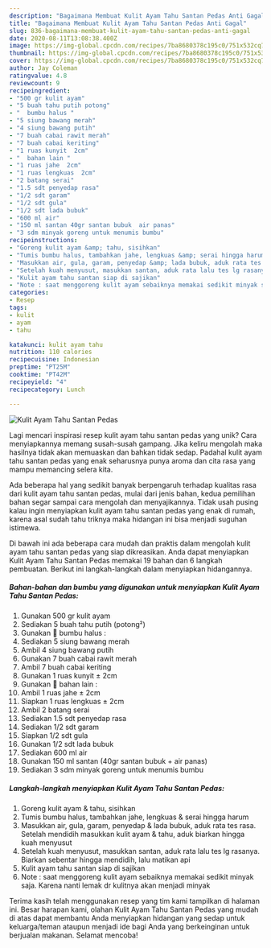 ```yaml
---
description: "Bagaimana Membuat Kulit Ayam Tahu Santan Pedas Anti Gagal"
title: "Bagaimana Membuat Kulit Ayam Tahu Santan Pedas Anti Gagal"
slug: 836-bagaimana-membuat-kulit-ayam-tahu-santan-pedas-anti-gagal
date: 2020-08-11T13:08:38.400Z
image: https://img-global.cpcdn.com/recipes/7ba8680378c195c0/751x532cq70/kulit-ayam-tahu-santan-pedas-foto-resep-utama.jpg
thumbnail: https://img-global.cpcdn.com/recipes/7ba8680378c195c0/751x532cq70/kulit-ayam-tahu-santan-pedas-foto-resep-utama.jpg
cover: https://img-global.cpcdn.com/recipes/7ba8680378c195c0/751x532cq70/kulit-ayam-tahu-santan-pedas-foto-resep-utama.jpg
author: Jay Coleman
ratingvalue: 4.8
reviewcount: 9
recipeingredient:
- "500 gr kulit ayam"
- "5 buah tahu putih potong"
- "  bumbu halus "
- "5 siung bawang merah"
- "4 siung bawang putih"
- "7 buah cabai rawit merah"
- "7 buah cabai keriting"
- "1 ruas kunyit  2cm"
- "  bahan lain "
- "1 ruas jahe  2cm"
- "1 ruas lengkuas  2cm"
- "2 batang serai"
- "1.5 sdt penyedap rasa"
- "1/2 sdt garam"
- "1/2 sdt gula"
- "1/2 sdt lada bubuk"
- "600 ml air"
- "150 ml santan 40gr santan bubuk  air panas"
- "3 sdm minyak goreng untuk menumis bumbu"
recipeinstructions:
- "Goreng kulit ayam &amp; tahu, sisihkan"
- "Tumis bumbu halus, tambahkan jahe, lengkuas &amp; serai hingga harum"
- "Masukkan air, gula, garam, penyedap &amp; lada bubuk, aduk rata tes rasa. Setelah mendidih masukkan kulit ayam &amp; tahu, aduk biarkan hingga kuah menyusut"
- "Setelah kuah menyusut, masukkan santan, aduk rata lalu tes lg rasanya. Biarkan sebentar hingga mendidih, lalu matikan api"
- "Kulit ayam tahu santan siap di sajikan"
- "Note : saat menggoreng kulit ayam sebaiknya memakai sedikit minyak saja. Karena nanti lemak dr kulitnya akan menjadi minyak"
categories:
- Resep
tags:
- kulit
- ayam
- tahu

katakunci: kulit ayam tahu 
nutrition: 110 calories
recipecuisine: Indonesian
preptime: "PT25M"
cooktime: "PT42M"
recipeyield: "4"
recipecategory: Lunch

---
```



![Kulit Ayam Tahu Santan Pedas](https://img-global.cpcdn.com/recipes/7ba8680378c195c0/751x532cq70/kulit-ayam-tahu-santan-pedas-foto-resep-utama.jpg)

Lagi mencari inspirasi resep kulit ayam tahu santan pedas yang unik? Cara menyiapkannya memang susah-susah gampang. Jika keliru mengolah maka hasilnya tidak akan memuaskan dan bahkan tidak sedap. Padahal kulit ayam tahu santan pedas yang enak seharusnya punya aroma dan cita rasa yang mampu memancing selera kita.



Ada beberapa hal yang sedikit banyak berpengaruh terhadap kualitas rasa dari kulit ayam tahu santan pedas, mulai dari jenis bahan, kedua pemilihan bahan segar sampai cara mengolah dan menyajikannya. Tidak usah pusing kalau ingin menyiapkan kulit ayam tahu santan pedas yang enak di rumah, karena asal sudah tahu triknya maka hidangan ini bisa menjadi suguhan istimewa.


Di bawah ini ada beberapa cara mudah dan praktis dalam mengolah kulit ayam tahu santan pedas yang siap dikreasikan. Anda dapat menyiapkan Kulit Ayam Tahu Santan Pedas memakai 19 bahan dan 6 langkah pembuatan. Berikut ini langkah-langkah dalam menyiapkan hidangannya.

<!--inarticleads1-->

##### Bahan-bahan dan bumbu yang digunakan untuk menyiapkan Kulit Ayam Tahu Santan Pedas:

1. Gunakan 500 gr kulit ayam
1. Sediakan 5 buah tahu putih (potong²)
1. Gunakan  🥥 bumbu halus :
1. Sediakan 5 siung bawang merah
1. Ambil 4 siung bawang putih
1. Gunakan 7 buah cabai rawit merah
1. Ambil 7 buah cabai keriting
1. Gunakan 1 ruas kunyit ± 2cm
1. Gunakan  🥥 bahan lain :
1. Ambil 1 ruas jahe ± 2cm
1. Siapkan 1 ruas lengkuas ± 2cm
1. Ambil 2 batang serai
1. Sediakan 1.5 sdt penyedap rasa
1. Sediakan 1/2 sdt garam
1. Siapkan 1/2 sdt gula
1. Gunakan 1/2 sdt lada bubuk
1. Sediakan 600 ml air
1. Gunakan 150 ml santan (40gr santan bubuk + air panas)
1. Sediakan 3 sdm minyak goreng untuk menumis bumbu




<!--inarticleads2-->

##### Langkah-langkah menyiapkan Kulit Ayam Tahu Santan Pedas:

1. Goreng kulit ayam &amp; tahu, sisihkan
1. Tumis bumbu halus, tambahkan jahe, lengkuas &amp; serai hingga harum
1. Masukkan air, gula, garam, penyedap &amp; lada bubuk, aduk rata tes rasa. Setelah mendidih masukkan kulit ayam &amp; tahu, aduk biarkan hingga kuah menyusut
1. Setelah kuah menyusut, masukkan santan, aduk rata lalu tes lg rasanya. Biarkan sebentar hingga mendidih, lalu matikan api
1. Kulit ayam tahu santan siap di sajikan
1. Note : saat menggoreng kulit ayam sebaiknya memakai sedikit minyak saja. Karena nanti lemak dr kulitnya akan menjadi minyak




Terima kasih telah menggunakan resep yang tim kami tampilkan di halaman ini. Besar harapan kami, olahan Kulit Ayam Tahu Santan Pedas yang mudah di atas dapat membantu Anda menyiapkan hidangan yang sedap untuk keluarga/teman ataupun menjadi ide bagi Anda yang berkeinginan untuk berjualan makanan. Selamat mencoba!

